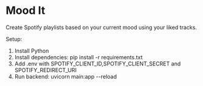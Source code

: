# Mood It

Create Spotify playlists based on your current mood using your liked tracks.


Setup:
1. Install Python
2. Install dependencies: pip install -r requirements.txt
3. Add .env with SPOTIFY_CLIENT_ID,SPOTIFY_CLIENT_SECRET and SPOTIFY_REDIRECT_URI
4. Run backend: uvicorn main:app --reload
